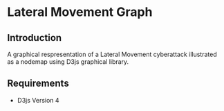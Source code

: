 # Lateral Movement Graph

## Introduction

A graphical respresentation of a Lateral Movement cyberattack illustrated as a nodemap using D3js graphical library. 

## Requirements

* D3js Version 4

